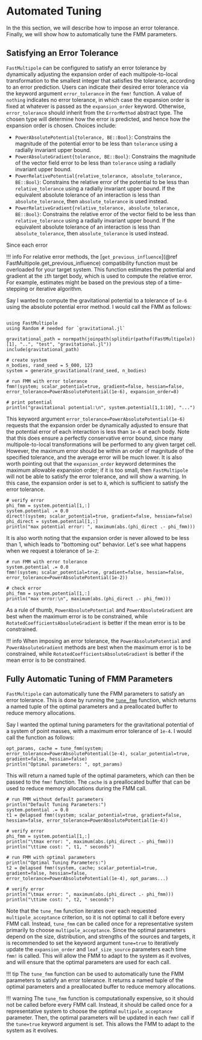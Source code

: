 # Automated Tuning

In the this section, we will describe how to impose an error tolerance. Finally, we will show how to automatically tune the FMM parameters.

## Satisfying an Error Tolerance

`FastMultipole` can be configured to satisfy an error tolerance by dynamically adjusting the expansion order of each multipole-to-local transformation to the smallest integer that satisfies the tolerance, according to an error prediction. Users can indicate their desired error tolerance via the keyword argument `error_tolerance` in the `fmm!` function. A value of `nothing` indicates no error tolerance, in which case the expansion order is fixed at whatever is passed as the `expansion_order` keyword. Otherwise, `error_tolerance` should inherit from the `ErrorMethod` abstract type. The chosen type will determine how the error is predicted, and hence how the expansion order is chosen. Choices include:

- `PowerAbsolutePotential{tolerance, BE::Bool}`: Constrains the magnitude of the potential error to be less than `tolerance` using a radially invariant upper bound.
- `PowerAbsoluteGradient{tolerance, BE::Bool}`: Constrains the magnitude of the vector field error to be less than `tolerance` using a radially invariant upper bound.
- `PowerRelativePotential{relative_tolerance, absolute_tolerance, BE::Bool}`: Constrains the relative error of the potential to be less than `relative_tolerance` using a radially invariant upper bound. If the equivalent absolute tolerance of an interaction is less than `absolute_tolerance`, then `absolute_tolerance` is used instead.
- `PowerRelativeGradient{relative_tolerance, absolute_tolerance, BE::Bool}`: Constrains the relative error of the vector field to be less than `relative_tolerance` using a radially invariant upper bound. If the equivalent absolute tolerance of an interaction is less than `absolute_tolerance`, then `absolute_tolerance` is used instead.

Since each error 

!!! info
    For relative error methods, the [`get_previous_influence`](@ref FastMultipole.get_previous_influence) compatibility function must be overloaded for your target system. This function estimates the potential and gradient at the `i`th target body, which is used to compute the relative error. For example, estimates might be based on the previous step of a time-stepping or iterative algorithm.

Say I wanted to compute the gravitational potential to a tolerance of `1e-6` using the absolute potential error method. I would call the FMM as follows:

```@example advancedex2

using FastMultipole
using Random # needed for `gravitational.jl`

gravitational_path = normpath(joinpath(splitdir(pathof(FastMultipole))[1], "..", "test", "gravitational.jl"))
include(gravitational_path)

# create system
n_bodies, rand_seed = 5_000, 123
system = generate_gravitational(rand_seed, n_bodies)

# run FMM with error tolerance
fmm!(system; scalar_potential=true, gradient=false, hessian=false, error_tolerance=PowerAbsolutePotential(1e-6), expansion_order=8)

# print potential
println("gravitational potential:\n", system.potential[1,1:10], "...")
```
This keyword argument `error_tolerance=PowerAbsolutePotential(1e-6)` requests that the expansion order be dynamically adjusted to ensure that the potential error of each interaction is less than `1e-6` at each body. Note that this does ensure a perfectly conservative error bound, since many multipole-to-local transformations will be performed to any given target cell. However, the maximum error should be within an order of magnitude of the specified tolerance, and the average error will be much lower. It is also worth pointing out that the `expansion_order` keyword determines the maximum allowable expansion order; if it is too small, then `FastMultipole` will not be able to satisfy the error tolerance, and will show a warning. In this case, the expansion order is set to `8`, which is sufficient to satisfy the error tolerance.

```@example advancedex2
# verify error
phi_fmm = system.potential[1,:]
system.potential .= 0.0
direct!(system; scalar_potential=true, gradient=false, hessian=false)
phi_direct = system.potential[1,:]
println("max potential error: ", maximum(abs.(phi_direct .- phi_fmm)))
```
It is also worth noting that the expansion order is never allowed to be less than 1, which leads to "bottoming out" behavior. Let's see what happens when we request a tolerance of `1e-2`:

```@example advancedex2
# run FMM with error tolerance
system.potential .= 0.0
fmm!(system; scalar_potential=true, gradient=false, hessian=false, error_tolerance=PowerAbsolutePotential(1e-2))

# check error
phi_fmm = system.potential[1,:]
println("max error:\n", maximum(abs.(phi_direct .- phi_fmm)))
```
As a rule of thumb, `PowerAbsolutePotential` and `PowerAbsoluteGradient` are best when the maximum error is to be constrained, while `RotatedCoefficientsAbsoluteGradient` is better if the mean error is to be constrained.

!!! info
    When imposing an error tolerance, the `PowerAbsolutePotential` and `PowerAbsoluteGradient` methods are best when the maximum error is to be constrained, while `RotatedCoefficientsAbsoluteGradient` is better if the mean error is to be constrained.

## Fully Automatic Tuning of FMM Parameters

`FastMultipole` can automatically tune the FMM parameters to satisfy an error tolerance. This is done by running the [`tune_fmm`](@ref) function, which returns a named tuple of the optimal parameters and a preallocated buffer to reduce memory allocations.

Say I wanted the optimal tuning parameters for the gravitational potential of a system of point masses, with a maximum error tolerance of `1e-4`. I would call the function as follows:

```@example advancedex2
opt_params, cache = tune_fmm(system; error_tolerance=PowerAbsolutePotential(1e-4), scalar_potential=true, gradient=false, hessian=false)
println("Optimal parameters: ", opt_params)
```
This will return a named tuple of the optimal parameters, which can then be passed to the `fmm!` function. The `cache` is a preallocated buffer that can be used to reduce memory allocations during the FMM call.

```@example advancedex2
# run FMM without default parameters
println("Default Tuning Parameters:")
system.potential .= 0.0
t1 = @elapsed fmm!(system; scalar_potential=true, gradient=false, hessian=false, error_tolerance=PowerAbsolutePotential(1e-4))

# verify error
phi_fmm = system.potential[1,:]
println("\tmax error: ", maximum(abs.(phi_direct .- phi_fmm)))
println("\ttime cost: ", t1, " seconds")

# run FMM with optimal parameters
println("Optimal Tuning Parameters:")
t2 = @elapsed fmm!(system, cache; scalar_potential=true, gradient=false, hessian=false, error_tolerance=PowerAbsolutePotential(1e-4), opt_params...)

# verify error
println("\tmax error: ", maximum(abs.(phi_direct .- phi_fmm)))
println("\ttime cost: ", t2, " seconds")
```
Note that the `tune_fmm` function iterates over each requested `multipole_acceptance` criterion, so it is not optimal to call it before every FMM call. Instead, `tune_fmm` can be called once for a representative system primarily to choose `multipole_acceptance`. Since the optimal parameters depend on the size, distribution, and strengths of the sources and targets, it is recommended to set the keyword argument `tune=true` to iteratively update the `expansion_order` and `leaf_size_source` parameters each time `fmm!` is called. This will allow the FMM to adapt to the system as it evolves, and will ensure that the optimal parameters are used for each call.

!!! tip
    The `tune_fmm` function can be used to automatically tune the FMM parameters to satisfy an error tolerance. It returns a named tuple of the optimal parameters and a preallocated buffer to reduce memory allocations.

!!! warning
    The `tune_fmm` function is computationally expensive, so it should not be called before every FMM call. Instead, it should be called once for a representative system to choose the optimal `multipole_acceptance` parameter. Then, the optimal parameters will be updated in each `fmm!` call if the `tune=true` keyword argument is set. This allows the FMM to adapt to the system as it evolves.
